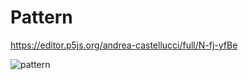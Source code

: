 # Pattern

https://editor.p5js.org/andrea-castellucci/full/N-fj-yfBe

![pattern](https://user-images.githubusercontent.com/75098849/112558987-437e5980-8dd0-11eb-8d87-eed4fd4b56b6.jpg)
